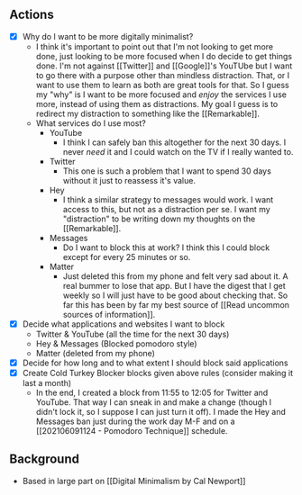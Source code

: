 ## Actions
- [x] Why do I want to be more digitally minimalist?
	- I think it's important to point out that I'm not looking to get more done, just looking to be more focused when I do decide to get things done. I'm not against [[Twitter]] and [[Google]]'s YouTUbe but I want to go there with a purpose other than mindless distraction. That, or I want to use them to learn as both are great tools for that. So I guess my "why" is I want to be more focused and *enjoy* the services I use more, instead of using them as distractions. My goal I guess is to redirect my distraction to something like the [[Remarkable]]. 
	- What services do I use most? 
		- YouTube
			- I think I can safely ban this altogether for the next 30 days. I never *need* it and I could watch on the TV if I really wanted to. 
		- Twitter
			- This one is such a problem that I want to spend 30 days without it just to reassess it's value. 
		- Hey
			- I think a similar strategy to messages would work. I want access to this, but not as a distraction per se. I want my "distraction" to be writing down my thoughts on the [[Remarkable]].
		- Messages
			- Do I want to block this at work? I think this I could block except for every 25 minutes or so. 
		- Matter
			- Just deleted this from my phone and felt very sad about it. A real bummer to lose that app. But I have the digest that I get weekly so I will just have to be good about checking that. So far this has been by far my best source of [[Read uncommon sources of information]]. 
- [x] Decide what applications and websites I want to block
	- Twitter & YouTube (all the time for the next 30 days)
	- Hey & Messages (Blocked pomodoro style)
	- Matter (deleted from my phone)
- [x] Decide for how long and to what extent I should block said applications
- [x] Create Cold Turkey Blocker blocks given above rules (consider making it last a month)
	- In the end, I created a block from 11:55 to 12:05 for Twitter and YouTube. That way I can sneak in and make a change (though I didn't lock it, so I suppose I can just turn it off). I made the Hey and Messages ban just during the work day M-F and on a [[202106091124 - Pomodoro Technique]] schedule. 


## Background
- Based in large part on [[Digital Minimalism by Cal Newport]]